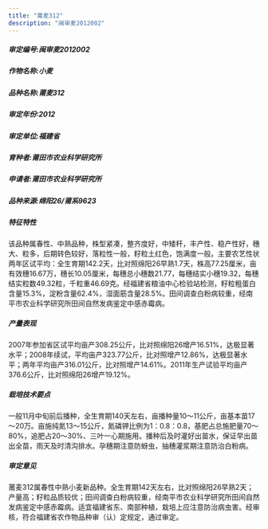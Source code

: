 ```yaml
---
title: "莆麦312"
description: "闽审麦2012002"
---
```

##### 审定编号:闽审麦2012002

##### 作物名称:小麦

##### 品种名称:莆麦312

##### 审定年份:2012

##### 审定单位:福建省

##### 育种者:莆田市农业科学研究所

##### 申请者:莆田市农业科学研究所

##### 品种来源:绵阳26/莆系9623

##### 特征特性
该品种属春性、中熟品种，株型紧凑，整齐度好，中矮秆，丰产性、稳产性好，穗大、粒多，后期转色较好，落粒性一般，籽粒土红色，饱满度一般。主要农艺性状两年区试平均：全生育期142.2天，比对照绵阳26早熟1.7天，株高77.25厘米，亩有效穗16.67万，穗长10.05厘米，每穗总小穗数21.77，每穗结实小穗19.32，每穗结实粒数49.32粒，千粒重46.69克。经福建省粮油中心检验站检测，籽粒粗蛋白含量15.3%，淀粉含量62.4%，湿面筋含量28.5%。田间调查白粉病较重，经南平市农业科学研究所田间自然发病鉴定中感赤霉病。

##### 产量表现
2007年参加省区试平均亩产308.25公斤，比对照绵阳26增产16.51%，达极显著水平；2008年续试，平均亩产323.77公斤，比对照增产12.86%，达极显著水平；两年平均亩产316.01公斤，比对照增产14.61%。2011年生产试验平均亩产376.6公斤，比对照绵阳26增产19.12%。

##### 栽培技术要点
一般11月中旬前后播种，全生育期140天左右，亩播种量10～11公斤，亩基本苗17～20万。亩施纯氮13～15公斤，氮磷钾比例为1：0.8：0.8，基肥占总施肥量70～80%，追肥占20～30%、三叶一心期施用。播种后及时灌好出苗水，保证早出苗出全苗，雨天及时清沟排水。孕穗期注意防蚜虫，抽穗灌浆期注意防治白粉病。

##### 审定意见
莆麦312属春性中熟小麦新品种。全生育期142天左右，比对照绵阳26早熟2天；产量高；籽粒品质较优；田间调查白粉病较重，经南平市农业科学研究所田间自然发病鉴定中感赤霉病。适宜福建省东、南部种植，栽培上应注意防治病虫害。经审核，符合福建省农作物品种审（认）定规定，通过审定。

